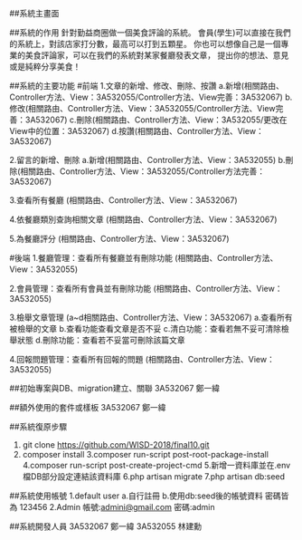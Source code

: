 ##系統主畫面

##系統的作用
針對勤益商圈做一個美食評論的系統。
會員(學生)可以直接在我們的系統上，對該店家打分數，最高可以打到五顆星。
你也可以想像自己是一個專業的美食評論家，可以在我們的系統對某家餐廳發表文章，
提出你的想法、意見或是純粹分享美食！

##系統的主要功能
#前端
1.文章的新增、修改、刪除、按讚
a.新增(相關路由、Controller方法、View：3A532055/Controller方法、View完善：3A532067)
b.修改(相關路由、Controller方法、View：3A532055/Controller方法、View完善：3A532067)
c.刪除(相關路由、Controller方法、View：3A532055/更改在View中的位置：3A532067)
d.按讚(相關路由、Controller方法、View：3A532067)

2.留言的新增、刪除
a.新增(相關路由、Controller方法、View：3A532055)
b.刪除(相關路由、Controller方法、View：3A532055/Controller方法完善：3A532067)

3.查看所有餐廳
(相關路由、Controller方法、View：3A532067)

4.依餐廳類別查詢相關文章
(相關路由、Controller方法、View：3A532067)

5.為餐廳評分
(相關路由、Controller方法、View：3A532067)

#後端
1.餐廳管理：查看所有餐廳並有刪除功能
(相關路由、Controller方法、View：3A532055)

2.會員管理：查看所有會員並有刪除功能
(相關路由、Controller方法、View：3A532055)

3.檢舉文章管理
(a~d相關路由、Controller方法、View：3A532067)
a.查看所有被檢舉的文章
b.查看功能查看文章是否不妥
c.清白功能：查看若無不妥可清除檢舉狀態
d.刪除功能：查看若不妥當可刪除該篇文章

4.回報問題管理：查看所有回報的問題
(相關路由、Controller方法、View：3A532055)

##初始專案與DB、migration建立、關聯
3A532067 鄭一緯

##額外使用的套件或樣板
3A532067 鄭一緯


##系統復原步驟
1. git clone https://github.com/WISD-2018/final10.git
2. composer install
3.composer run-script post-root-package-install
4.composer run-script post-create-project-cmd
5.新增一資料庫並在.env檔DB部分設定連結該資料庫
6.php artisan migrate
7.php artisan db:seed


##系統使用帳號
1.default user
a.自行註冊
b.使用db:seed後的帳號資料 密碼皆為 123456
2.Admin
帳號:admini@gmail.com 密碼:admin


##系統開發人員
3A532067 鄭一緯
3A532055 林建勳